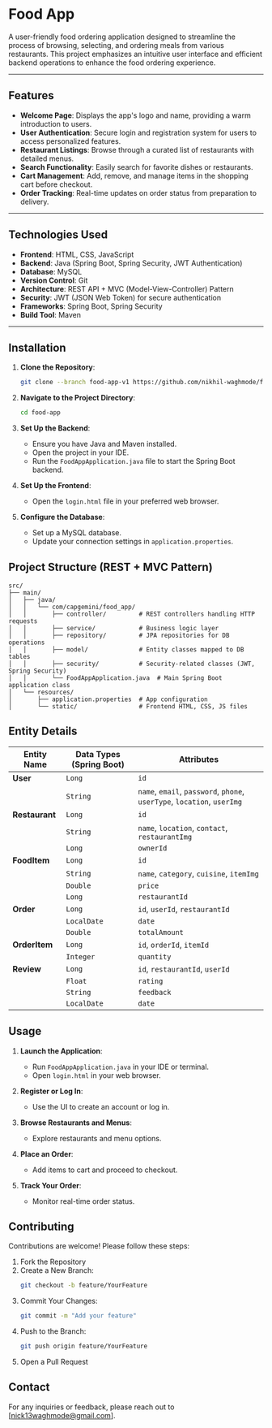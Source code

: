 # Food App

A user-friendly food ordering application designed to streamline the process of browsing, selecting, and ordering meals from various restaurants. This project emphasizes an intuitive user interface and efficient backend operations to enhance the food ordering experience.

---

## Features

- **Welcome Page**: Displays the app's logo and name, providing a warm introduction to users.
- **User Authentication**: Secure login and registration system for users to access personalized features.
- **Restaurant Listings**: Browse through a curated list of restaurants with detailed menus.
- **Search Functionality**: Easily search for favorite dishes or restaurants.
- **Cart Management**: Add, remove, and manage items in the shopping cart before checkout.
- **Order Tracking**: Real-time updates on order status from preparation to delivery.

---

## Technologies Used

- **Frontend**: HTML, CSS, JavaScript
- **Backend**: Java (Spring Boot, Spring Security, JWT Authentication)
- **Database**: MySQL
- **Version Control**: Git
- **Architecture**: REST API + MVC (Model-View-Controller) Pattern
- **Security**: JWT (JSON Web Token) for secure authentication
- **Frameworks**: Spring Boot, Spring Security
- **Build Tool**: Maven

---

## Installation

1. **Clone the Repository**:
   ```bash
   git clone --branch food-app-v1 https://github.com/nikhil-waghmode/food-app.git
   ```

2. **Navigate to the Project Directory**:
   ```bash
   cd food-app
   ```

3. **Set Up the Backend**:
   - Ensure you have Java and Maven installed.
   - Open the project in your IDE.
   - Run the `FoodAppApplication.java` file to start the Spring Boot backend.

4. **Set Up the Frontend**:
   - Open the `login.html` file in your preferred web browser.

5. **Configure the Database**:
   - Set up a MySQL database.
   - Update your connection settings in `application.properties`.

## Project Structure (REST + MVC Pattern)

```
src/
├── main/
│   ├── java/
│   │   └── com/capgemini/food_app/
│   │       ├── controller/         # REST controllers handling HTTP requests
│   │       ├── service/            # Business logic layer
│   │       ├── repository/         # JPA repositories for DB operations
│   │       ├── model/              # Entity classes mapped to DB tables
│   │       ├── security/           # Security-related classes (JWT, Spring Security)
│   │       └── FoodAppApplication.java  # Main Spring Boot application class
│   └── resources/
│       ├── application.properties  # App configuration
│       └── static/                 # Frontend HTML, CSS, JS files

```

## Entity Details

| **Entity Name** | **Data Types (Spring Boot)** | **Attributes**                                                          |
| --------------- | ---------------------------- | ----------------------------------------------------------------------- |
| **User**        | `Long`                       | `id`                                                                    |
|                 | `String`                     | `name`, `email`, `password`, `phone`, `userType`, `location`, `userImg` |
| **Restaurant**  | `Long`                       | `id`                                                                    |
|                 | `String`                     | `name`, `location`, `contact`, `restaurantImg`                          |
|                 | `Long`                       | `ownerId`                                                               |
| **FoodItem**    | `Long`                       | `id`                                                                    |
|                 | `String`                     | `name`, `category`, `cuisine`, `itemImg`                                |
|                 | `Double`                     | `price`                                                                 |
|                 | `Long`                       | `restaurantId`                                                          |
| **Order**       | `Long`                       | `id`, `userId`, `restaurantId`                                          |
|                 | `LocalDate`                  | `date`                                                                  |
|                 | `Double`                     | `totalAmount`                                                           |
| **OrderItem**   | `Long`                       | `id`, `orderId`, `itemId`                                               |
|                 | `Integer`                    | `quantity`                                                              |
| **Review**      | `Long`                       | `id`, `restaurantId`, `userId`                                          |
|                 | `Float`                      | `rating`                                                                |
|                 | `String`                     | `feedback`                                                              |
|                 | `LocalDate`                  | `date`                                                                  |


## Usage

1. **Launch the Application**:
   - Run `FoodAppApplication.java` in your IDE or terminal.
   - Open `login.html` in your web browser.

2. **Register or Log In**:
   - Use the UI to create an account or log in.

3. **Browse Restaurants and Menus**:
   - Explore restaurants and menu options.

4. **Place an Order**:
   - Add items to cart and proceed to checkout.

5. **Track Your Order**:
   - Monitor real-time order status.

## Contributing

Contributions are welcome! Please follow these steps:

1. Fork the Repository  
2. Create a New Branch:
   ```bash
   git checkout -b feature/YourFeature
   ```
3. Commit Your Changes:
   ```bash
   git commit -m "Add your feature"
   ```
4. Push to the Branch:
   ```bash
   git push origin feature/YourFeature
   ```
5. Open a Pull Request

## Contact

For any inquiries or feedback, please reach out to [nick13waghmode@gmail.com].
